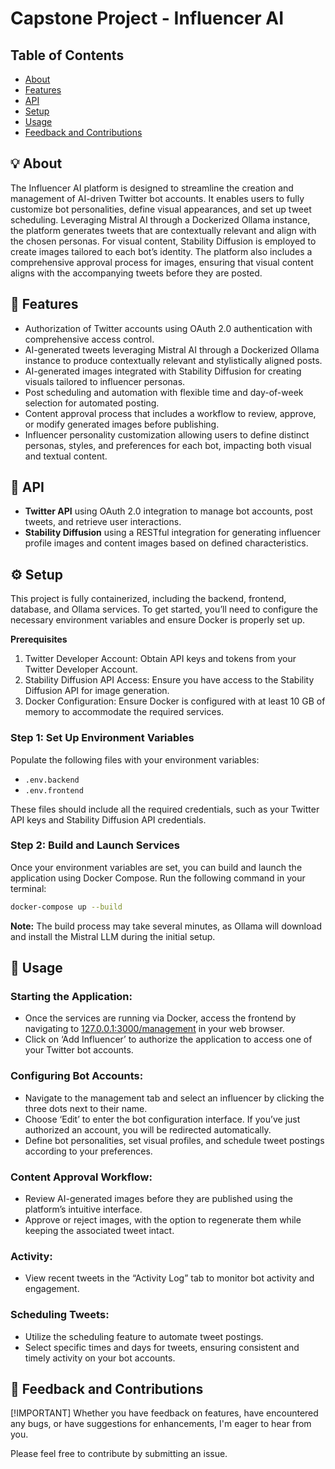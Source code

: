 # Capstone Project - Influencer AI

## Table of Contents

* [About](#-about)
* [Features](#-features)
* [API](#-api)
* [Setup](#-setup)
* [Usage](#-usage)
* [Feedback and Contributions](#-feedback-and-contributions)

## 💡 About

The Influencer AI platform is designed to streamline the creation and management of AI-driven Twitter bot accounts. It enables users to fully customize bot
personalities, define visual appearances, and set up tweet scheduling. Leveraging Mistral AI through a Dockerized Ollama instance, the platform generates tweets
that are contextually relevant and align with the chosen personas. For visual content, Stability Diffusion is employed to create images tailored to each bot’s
identity. The platform also includes a comprehensive approval process for images, ensuring that visual content aligns with the accompanying tweets before they
are posted.

## 🎯 Features

* Authorization of Twitter accounts using OAuth 2.0 authentication with comprehensive access control.
* AI-generated tweets leveraging Mistral AI through a Dockerized Ollama instance to produce contextually relevant and stylistically aligned posts.
* AI-generated images integrated with Stability Diffusion for creating visuals tailored to influencer personas.
* Post scheduling and automation with flexible time and day-of-week selection for automated posting.
* Content approval process that includes a workflow to review, approve, or modify generated images before publishing.
* Influencer personality customization allowing users to define distinct personas, styles, and preferences for each bot, impacting both visual and textual
  content.

## 🔌 API

* **Twitter API** using OAuth 2.0 integration to manage bot accounts, post tweets, and retrieve user interactions.
* **Stability Diffusion** using a RESTful integration for generating influencer profile images and content images based on defined characteristics.

## ⚙️ Setup

This project is fully containerized, including the backend, frontend, database, and Ollama services. To get started, you’ll need to configure the necessary
environment variables and ensure Docker is properly set up.

**Prerequisites**

1. Twitter Developer Account: Obtain API keys and tokens from your Twitter Developer Account.
2. Stability Diffusion API Access: Ensure you have access to the Stability Diffusion API for image generation.
3. Docker Configuration: Ensure Docker is configured with at least 10 GB of memory to accommodate the required services.

### Step 1: Set Up Environment Variables

Populate the following files with your environment variables:

* `.env.backend`
* `.env.frontend`

These files should include all the required credentials, such as your Twitter API keys and Stability Diffusion API credentials.

### Step 2: Build and Launch Services

Once your environment variables are set, you can build and launch the application using Docker Compose. Run the following command in your terminal:

```sh
docker-compose up --build
```

**Note:** The build process may take several minutes, as Ollama will download and install the Mistral LLM during the initial setup.

## 📘 Usage

### Starting the Application:

* Once the services are running via Docker, access the frontend by navigating to [127.0.0.1:3000/management](http://127.0.0.1:3000/management) in your web
  browser.
* Click on ‘Add Influencer’ to authorize the application to access one of your Twitter bot accounts.

### Configuring Bot Accounts:

* Navigate to the management tab and select an influencer by clicking the three dots next to their name.
* Choose ‘Edit’ to enter the bot configuration interface. If you’ve just authorized an account, you will be redirected automatically.
* Define bot personalities, set visual profiles, and schedule tweet postings according to your preferences.

### Content Approval Workflow:

* Review AI-generated images before they are published using the platform’s intuitive interface.
* Approve or reject images, with the option to regenerate them while keeping the associated tweet intact.

### Activity:

* View recent tweets in the “Activity Log” tab to monitor bot activity and engagement.

### Scheduling Tweets:

* Utilize the scheduling feature to automate tweet postings.
* Select specific times and days for tweets, ensuring consistent and timely activity on your bot accounts.

## 🤝 Feedback and Contributions

[!IMPORTANT] Whether you have feedback on features, have encountered any bugs, or have suggestions for enhancements, I'm eager to hear from you.

Please feel free to contribute by submitting an issue.